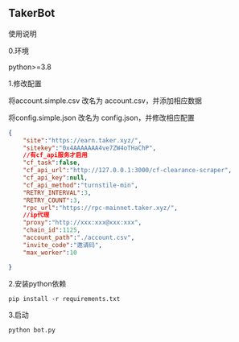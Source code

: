 ## TakerBot

使用说明

0.环境

python>=3.8

1.修改配置

将account.simple.csv 改名为 account.csv，并添加相应数据

将config.simple.json 改名为 config.json，并修改相应配置

```json
{
    "site":"https://earn.taker.xyz/",
    "sitekey":"0x4AAAAAAA4ve7ZW4oTHaChP",
    //有cf_api服务才启用
    "cf_task":false,
    "cf_api_url":"http://127.0.0.1:3000/cf-clearance-scraper",
    "cf_api_key":null,
    "cf_api_method":"turnstile-min",
    "RETRY_INTERVAL":3,
    "RETRY_COUNT":3,
    "rpc_url":"https://rpc-mainnet.taker.xyz/",
    //ip代理
    "proxy":"http://xxx:xxx@xxx:xxx",
    "chain_id":1125,
    "account_path":"./account.csv",
    "invite_code":"邀请码",
    "max_worker":10

}
```

2.安装python依赖

`pip install -r requirements.txt`

3.启动

`python bot.py`
